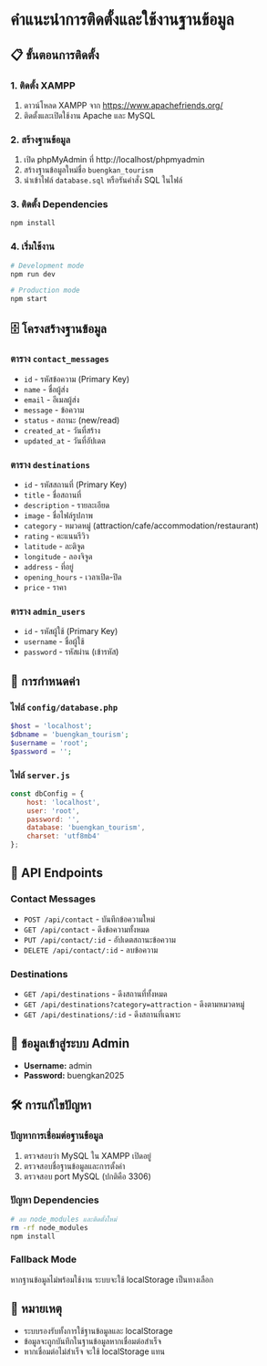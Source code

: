 # คำแนะนำการติดตั้งและใช้งานฐานข้อมูล

## 📋 ขั้นตอนการติดตั้ง

### 1. ติดตั้ง XAMPP
1. ดาวน์โหลด XAMPP จาก https://www.apachefriends.org/
2. ติดตั้งและเปิดใช้งาน Apache และ MySQL

### 2. สร้างฐานข้อมูล
1. เปิด phpMyAdmin ที่ http://localhost/phpmyadmin
2. สร้างฐานข้อมูลใหม่ชื่อ `buengkan_tourism`
3. นำเข้าไฟล์ `database.sql` หรือรันคำสั่ง SQL ในไฟล์

### 3. ติดตั้ง Dependencies
```bash
npm install
```

### 4. เริ่มใช้งาน
```bash
# Development mode
npm run dev

# Production mode
npm start
```

## 🗄️ โครงสร้างฐานข้อมูล

### ตาราง `contact_messages`
- `id` - รหัสข้อความ (Primary Key)
- `name` - ชื่อผู้ส่ง
- `email` - อีเมลผู้ส่ง
- `message` - ข้อความ
- `status` - สถานะ (new/read)
- `created_at` - วันที่สร้าง
- `updated_at` - วันที่อัปเดต

### ตาราง `destinations`
- `id` - รหัสสถานที่ (Primary Key)
- `title` - ชื่อสถานที่
- `description` - รายละเอียด
- `image` - ชื่อไฟล์รูปภาพ
- `category` - หมวดหมู่ (attraction/cafe/accommodation/restaurant)
- `rating` - คะแนนรีวิว
- `latitude` - ละติจูด
- `longitude` - ลองจิจูด
- `address` - ที่อยู่
- `opening_hours` - เวลาเปิด-ปิด
- `price` - ราคา

### ตาราง `admin_users`
- `id` - รหัสผู้ใช้ (Primary Key)
- `username` - ชื่อผู้ใช้
- `password` - รหัสผ่าน (เข้ารหัส)

## 🔧 การกำหนดค่า

### ไฟล์ `config/database.php`
```php
$host = 'localhost';
$dbname = 'buengkan_tourism';
$username = 'root';
$password = '';
```

### ไฟล์ `server.js`
```javascript
const dbConfig = {
    host: 'localhost',
    user: 'root',
    password: '',
    database: 'buengkan_tourism',
    charset: 'utf8mb4'
};
```

## 🚀 API Endpoints

### Contact Messages
- `POST /api/contact` - บันทึกข้อความใหม่
- `GET /api/contact` - ดึงข้อความทั้งหมด
- `PUT /api/contact/:id` - อัปเดตสถานะข้อความ
- `DELETE /api/contact/:id` - ลบข้อความ

### Destinations
- `GET /api/destinations` - ดึงสถานที่ทั้งหมด
- `GET /api/destinations?category=attraction` - ดึงตามหมวดหมู่
- `GET /api/destinations/:id` - ดึงสถานที่เฉพาะ

## 🔐 ข้อมูลเข้าสู่ระบบ Admin
- **Username:** admin
- **Password:** buengkan2025

## 🛠️ การแก้ไขปัญหา

### ปัญหาการเชื่อมต่อฐานข้อมูล
1. ตรวจสอบว่า MySQL ใน XAMPP เปิดอยู่
2. ตรวจสอบชื่อฐานข้อมูลและการตั้งค่า
3. ตรวจสอบ port MySQL (ปกติคือ 3306)

### ปัญหา Dependencies
```bash
# ลบ node_modules และติดตั้งใหม่
rm -rf node_modules
npm install
```

### Fallback Mode
หากฐานข้อมูลไม่พร้อมใช้งาน ระบบจะใช้ localStorage เป็นทางเลือก

## 📝 หมายเหตุ
- ระบบรองรับทั้งการใช้ฐานข้อมูลและ localStorage
- ข้อมูลจะถูกบันทึกในฐานข้อมูลหากเชื่อมต่อสำเร็จ
- หากเชื่อมต่อไม่สำเร็จ จะใช้ localStorage แทน